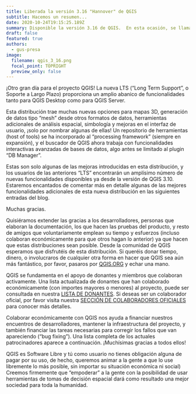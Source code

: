 ```yaml
---
title: Liberada la versión 3.16 "Hannover" de QGIS
subtitle: Hacemos un resumen...
date: 2020-10-24T19:15:25.189Z
summary: Disponible la versión 3.16 de QGIS.  En esta ocasión, se llama "Hannover".
draft: false
featured: true
authors:
  - gus-presa
image:
  filename: qgis_3_16.png
  focal_point: TOPRIGHT
  preview_only: false
---
```

¡Otro gran día para el proyecto QGIS! La nueva LTS (“Long Term Support”, o Soporte a Largo Plazo) proporciona un amplio abanico de funcionalidades tanto para QGIS Desktop como para QGIS Server.

Esta distribución trae muchas nuevas opciones para mapas 3D, generación de datos tipo “mesh” desde otros formatos de datos, herramientas adicionales de análisis espacial, simbología y mejoras en el interfaz de usuario, ¡solo por nombrar algunas de ellas! Un repositorio de herramientas (host of tools) se ha incorporado al “processing framework” (siempre en expansión), y el buscador de QGIS ahora trabaja con funcionalidades interactivas avanzadas de bases de datos, algo antes se limitado al plugin “DB Manager”.

Estas son solo algunas de las mejoras introducidas en esta distribución, y los usuarios de las anteriores “LTS” encontrarán un amplísimo número de nuevas funcionalidades disponibles ya desde la versión de QGIS 3.10. Estaremos encantados de comentar más en detalle algunas de las mejores funcionalidades adicionales de esta nueva distribución en las siguientes entradas del blog.

Muchas gracias.

Quisiéramos extender las gracias a los desarrolladores, personas que elaboran la documentación, los que hacen las pruebas del producto, y resto de amigos que voluntariamente emplean su tiempo y esfuerzos (incluso colaboran económicamente para que otros hagan lo anterior) ya que hacen que estas distribuciones sean posible. Desde la comunidad de QGIS esperamos que disfrutéis de esta distribución. Si queréis donar tiempo, dinero, o involucraros de cualquier otra forma en hacer que QGIS sea aún más fantástico, por favor, pasaros por [QGIS.ORG](https://qgis.org/es/site/) y echar una mano.

QGIS se fundamenta en el apoyo de donantes y miembros que colaboran activamente. Una lista actualizada de donantes que han colaborado económicamente (con importes mayores o menores) al proyecto, puede ser consultada en nuestra [LISTA DE DONANTES](https://qgis.org/es/site/about/sustaining_members.html#list-of-donors). Si deseas ser un colaborador oficial, por favor visita nuestra [SECCIÓN DE COLABORADORES OFICIALES](https://qgis.org/es/site/about/sustaining_members.html#list-of-current-sustaining-members) para conocer más detalles.

Colaborar económicamente con QGIS nos ayuda a financiar nuestros encuentros de desarrolladores, mantener la infraestructura del proyecto, y también financiar las tareas necesarias para corregir los fallos que van apareciendo (“bug fixing”). Una lista completa de los actuales patrocinadores aparece a continuación. ¡Muchísimas gracias a todos ellos!

QGIS es Software Libre y tú como usuario no tienes obligación alguna de pagar por su uso, de hecho, queremos animar a la gente a que lo use libremente lo más posible, sin importar su situación económica ni social) Creemos firmemente que “empoderar” a la gente con la posibilidad de usar herramientas de tomas de decisión espacial dará como resultado una mejor sociedad para toda la humanidad.
